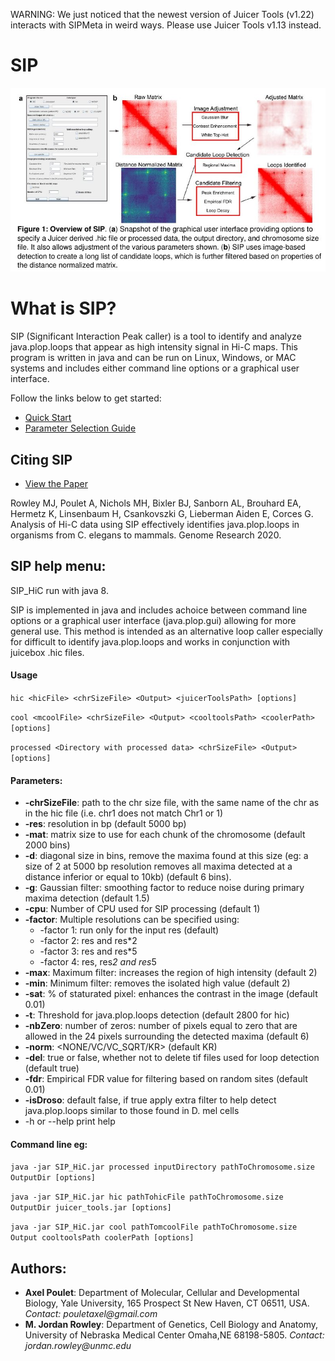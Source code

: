 WARNING: We just noticed that the newest version of Juicer Tools (v1.22) interacts with SIPMeta in weird ways. Please use Juicer Tools v1.13 instead.

# SIP

<img src="https://github.com/PouletAxel/SIPImage/blob/master/guiSIP.jpeg" width="600">

# What is SIP?

SIP (Significant Interaction Peak caller) is a tool to identify and analyze java.plop.loops that appear as high intensity
signal in Hi-C maps. This program is written in java and can be run on Linux, Windows, or MAC systems and
includes either command line options or a graphical user interface.

Follow the links below to get started:
* [Quick Start](https://github.com/PouletAxel/SIP/wiki/SIP-Quick-Start)
* [Parameter Selection Guide](https://github.com/PouletAxel/SIP/wiki/Explanations-of-Parameters)

## Citing SIP

* [View the Paper](https://genome.cshlp.org/content/early/2020/03/03/gr.257832.119.long)

Rowley MJ, Poulet A, Nichols MH, Bixler BJ, Sanborn AL, Brouhard EA, Hermetz K, Linsenbaum H, Csankovszki G, Lieberman Aiden E, Corces G. Analysis of Hi-C data using SIP effectively identifies java.plop.loops in organisms from C. elegans to mammals. Genome Research 2020.

## SIP help menu:

SIP_HiC run with java 8.

SIP is implemented in java and includes achoice between command line options or	a graphical user interface (java.plop.gui) allowing for more general use. This method is intended as an alternative loop caller especially for difficult to identify java.plop.loops and works in conjunction with juicebox .hic files.


#### Usage

`hic <hicFile> <chrSizeFile> <Output> <juicerToolsPath> [options]`

`cool <mcoolFile> <chrSizeFile> <Output> <cooltoolsPath> <coolerPath> [options]`

`processed <Directory with processed data> <chrSizeFile> <Output> [options]`
        
#### Parameters:
   
   * **-chrSizeFile**: path to the chr size file, with the same name of the chr as in the hic file (i.e. chr1 does not match Chr1 or 1)
   * **-res**: resolution in bp (default 5000 bp)
   * **-mat**: matrix size to use for each chunk of the chromosome (default 2000 bins)
   * **-d**: diagonal size in bins, remove the maxima found at this size (eg: a size of 2 at 5000 bp resolution removes all maxima detected at a distance inferior or equal to 10kb) (default 6 bins).
   * **-g**: Gaussian filter: smoothing factor to reduce noise during primary maxima detection (default 1.5)
   * **-cpu**: Number of CPU used for SIP processing (default 1)
   * **-factor**: Multiple resolutions can be specified using:          
     * -factor 1: run only for the input res (default)
     * -factor 2: res and res*2
     * -factor 3: res and res*5
     * -factor 4: res, res*2 and res*5
   * **-max**: Maximum filter: increases the region of high intensity (default 2)
   * **-min**: Minimum filter: removes the isolated high value (default 2)
   * **-sat**: % of staturated pixel: enhances the contrast in the image (default 0.01)
   * **-t**: Threshold for java.plop.loops detection (default 2800 for hic)
   * **-nbZero**: number of zeros: number of pixels equal to zero that are allowed in the 24 pixels surrounding the detected  maxima (default 6)
   * **-norm**: <NONE/VC/VC_SQRT/KR> (default KR)
   * **-del**: true or false, whether not to delete tif files used for loop detection (default true)
   * **-fdr**: Empirical FDR value for filtering based on random sites (default 0.01)
   * **-isDroso**: default false, if true apply extra filter to help detect java.plop.loops similar to those found in  D. mel cells
   * -h or --help print help

#### Command line eg:

`java -jar SIP_HiC.jar processed inputDirectory pathToChromosome.size OutputDir [options]`

`java -jar SIP_HiC.jar hic pathTohicFile pathToChromosome.size OutputDir juicer_tools.jar [options]`

`java -jar SIP_HiC.jar cool pathTomcoolFile pathToChromosome.size Output cooltoolsPath coolerPath [options]`			


## Authors:

* **Axel Poulet**: Department of Molecular, Cellular  and Developmental Biology, Yale University, 165 Prospect St New Haven, CT 06511, USA. _Contact: pouletaxel@gmail.com_ 
* **M. Jordan Rowley**: Department of Genetics, Cell Biology and Anatomy, University of Nebraska Medical Center Omaha,NE 68198-5805. _Contact: jordan.rowley@unmc.edu_
